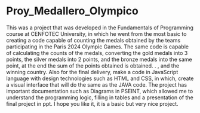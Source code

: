 # Proy_Medallero_Olympico
This was a project that was developed in the Fundamentals of Programming course at CENFOTEC University, in which he went from the most basic to creating a code capable of counting the medals obtained by the teams participating in the Paris 2024 Olympic Games. The same code is capable of calculating the counts of the medals, converting the gold medals into 3 points, the silver medals into 2 points, and the bronze medals into the same point, at the end the sum of the points obtained is obtained. . , and the winning country. Also for the final delivery, make a code in JavaScript language with design technologies such as HTML and CSS, in which, create a visual interface that will do the same as the JAVA code. The project has important documentation such as Diagrams in PSEINT, which allowed me to understand the programming logic, filling in tables and a presentation of the final project in ppt. I hope you like it, it is a basic but very nice project.
